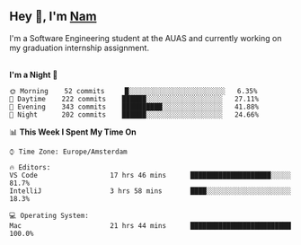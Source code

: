 <h2>Hey 👋, I'm <a href="https://namtphan.github.io/">Nam</a></h2>
I'm a Software Engineering student at the AUAS and currently working on my graduation internship assignment.
<br/><br/>
<!-- Most used languages stats -->
<!-- [![Top Langs](https://github-readme-stats.vercel.app/api/top-langs/?username=namtphan&layout=compact)](https://github.com/namtphan2/github-readme-stats) -->
  
<!--START_SECTION:waka-->
**I'm a Night 🦉** 

```text
🌞 Morning    52 commits     █░░░░░░░░░░░░░░░░░░░░░░░░   6.35% 
🌆 Daytime    222 commits    ██████░░░░░░░░░░░░░░░░░░░   27.11% 
🌃 Evening    343 commits    ██████████░░░░░░░░░░░░░░░   41.88% 
🌙 Night      202 commits    ██████░░░░░░░░░░░░░░░░░░░   24.66%

```


📊 **This Week I Spent My Time On** 

```text
⌚︎ Time Zone: Europe/Amsterdam

🔥 Editors: 
VS Code                  17 hrs 46 mins      ████████████████████░░░░░   81.7% 
IntelliJ                 3 hrs 58 mins       ████░░░░░░░░░░░░░░░░░░░░░   18.3%

💻 Operating System: 
Mac                      21 hrs 44 mins      █████████████████████████   100.0%

```


<!--END_SECTION:waka-->
